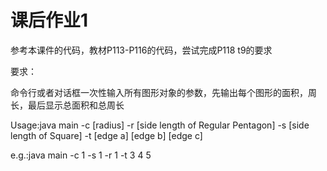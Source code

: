 # 课后作业1
参考本课件的代码，教材P113-P116的代码，尝试完成P118 t9的要求

要求：

命令行或者对话框一次性输入所有图形对象的参数，先输出每个图形的面积，周长，最后显示总面积和总周长

Usage:java main -c [radius] -r [side length of Regular Pentagon] -s [side length of Square] -t [edge a] [edge b] [edge c]  

e.g.:java main -c 1 -s 1 -r 1 -t 3 4 5
